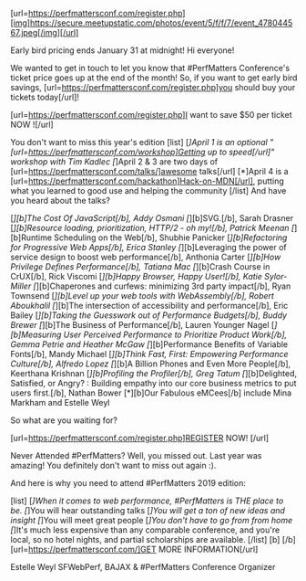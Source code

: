 [url=https://perfmattersconf.com/register.php][img]https://secure.meetupstatic.com/photos/event/5/f/f/7/event_478044567.jpeg[/img][/url]

Early bird pricing ends January 31 at midnight!
Hi everyone!

We wanted to get in touch to let you know that #PerfMatters Conference's ticket price goes up at the end of the month! So, if you want to get early bird savings, [url=https://perfmattersconf.com/register.php]you should buy your tickets today[/url]!

[url=https://perfmattersconf.com/register.php]I want to save $50 per ticket NOW ![/url]

You don't want to miss this year's edition
[list]
[*]April 1 is an optional "[url=https://perfmattersconf.com/workshop]Getting up to speed[/url]" workshop with Tim Kadlec
[*]April 2 & 3 are two days of [url=https://perfmattersconf.com/talks/]awesome talks[/url]
[*]April 4 is a [url=https://perfmattersconf.com/hackathon]Hack-on-MDN[/url], putting what you learned to good use and helping the community
[/list]
And have you heard about the talks?

[*][b]The Cost Of JavaScript[/b], Addy Osmani
[*][b]SVG.[/b], Sarah Drasner
[*][b]Resource loading, prioritization, HTTP/2 - oh my![/b], Patrick Meenan
[*][b]Runtime Scheduling on the Web[/b], Shubhie Panicker
[*][b]Refactoring for Progressive Web Apps[/b], Erica Stanley
[*][b]Leveraging the power of service design to boost web performance[/b], Anthonia Carter
[*][b]How Privilege Defines Performance[/b], Tatiana Mac
[*][b]Crash Course in CrUX[/b], Rick Viscomi
[*][b]Happy Browser, Happy User![/b], Katie Sylor-Miller
[*][b]Chaperones and curfews: minimizing 3rd party impact[/b], Ryan Townsend
[*][b]Level up your web tools with WebAssembly[/b], Robert Aboukhalil
[*][b]The intersection of accessibility and performance[/b], Eric Bailey
[*][b]Taking the Guesswork out of Performance Budgets[/b], Buddy Brewer
[*][b]The Business of Performance[/b], Lauren Younger Nagel
[*][b]Measuring User Perceived Performance to Prioritize Product Work[/b], Gemma Petrie and Heather McGaw
[*][b]Performance Benefits of Variable Fonts[/b], Mandy Michael
[*][b]Think Fast, First: Empowering Performance Culture[/b], Alfredo Lopez
[*][b]A Billion Phones and Even More People[/b], Keerthana Krishnan
[*][b]Profiling the Profiler[/b], Greg Tatum
[*][b]Delighted, Satisfied, or Angry? : Building empathy into our core business metrics to put users first.[/b], Nathan Bower
[*][b]Our Fabulous eMCees[/b] include Mina Markham and Estelle Weyl

So what are you waiting for?


[url=https://perfmattersconf.com/register.php]REGISTER NOW!
[/url]

Never Attended #PerfMatters?
Well, you missed out. Last year was amazing! You definitely don't want to miss out again :).

And here is why you need to attend #PerfMatters 2019 edition:

[list]
[*]When it comes to web performance, #PerfMatters is THE place to be.
[*]You will hear outstanding talks
[*]You will get a ton of new ideas and insight
[*]You will meet great people
[*]You don't have to go from from home
[*]It's much less expensive than any comparable conference, and you're local, so no hotel nights, and partial scholarships are available.
[/list]
[b] [/b]
[url=https://perfmattersconf.com/]GET MORE INFORMATION[/url]

Estelle Weyl
SFWebPerf, BAJAX & #PerfMatters Conference Organizer
